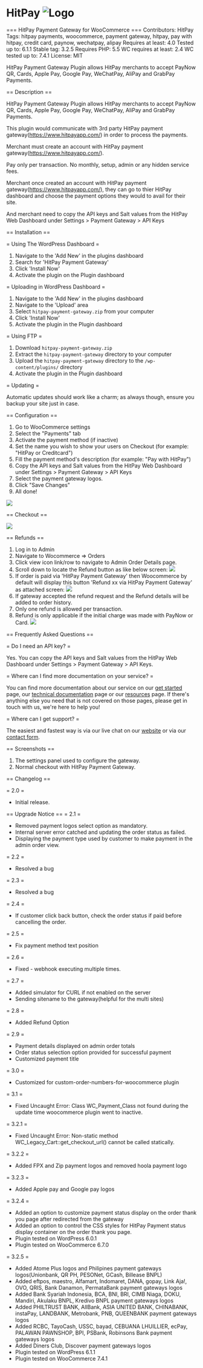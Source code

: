 # HitPay ![Logo](hitpay-payment-gateway/assets/images/logo.png)

=== HitPay Payment Gateway for WooCommerce ===
Contributors: HitPay
Tags: hitpay payments, woocommerce, payment gateway, hitpay, pay with hitpay, credit card, paynow, wechatpay, alipay
Requires at least: 4.0
Tested up to: 6.1.1
Stable tag: 3.2.5
Requires PHP: 5.5
WC requires at least: 2.4
WC tested up to: 7.4.1
License: MIT

HitPay Payment Gateway Plugin allows HitPay merchants to accept PayNow QR, Cards, Apple Pay, Google Pay, WeChatPay, AliPay and GrabPay Payments.

== Description ==

HitPay Payment Gateway Plugin allows HitPay merchants to accept PayNow QR, Cards, Apple Pay, Google Pay, WeChatPay, AliPay and GrabPay Payments.

This plugin would communicate with 3rd party HitPay payment gateway(https://www.hitpayapp.com/) in order to process the payments.

Merchant must create an account with HitPay payment gateway(https://www.hitpayapp.com/).

Pay only per transaction. No monthly, setup, admin or any hidden service fees.

Merchant once created an account with HitPay payment gateway(https://www.hitpayapp.com/), they can go to thier HitPay dashboard and choose the payment options they would to avail for their site.

And merchant need to copy the API keys and Salt values from the HitPay Web Dashboard under Settings > Payment Gateway > API Keys

== Installation ==

= Using The WordPress Dashboard =

1. Navigate to the 'Add New' in the plugins dashboard
2. Search for 'HitPay Payment Gateway'
3. Click 'Install Now'
4. Activate the plugin on the Plugin dashboard

= Uploading in WordPress Dashboard =

1. Navigate to the 'Add New' in the plugins dashboard
2. Navigate to the 'Upload' area
3. Select `hitpay-payment-gateway.zip` from your computer
4. Click 'Install Now'
5. Activate the plugin in the Plugin dashboard

= Using FTP =

1. Download `hitpay-payment-gateway.zip`
2. Extract the `hitpay-payment-gateway` directory to your computer
3. Upload the `hitpay-payment-gateway` directory to the `/wp-content/plugins/` directory
4. Activate the plugin in the Plugin dashboard

= Updating =

Automatic updates should work like a charm; as always though, ensure you backup your site just in case.

== Configuration ==

1. Go to WooCommerce settings
2. Select the "Payments" tab
3. Activate the payment method (if inactive)
4. Set the name you wish to show your users on Checkout (for example: "HitPay or Creditcard")
5. Fill the payment method's description (for example: "Pay with HitPay")
6. Copy the API keys and Salt values from the HitPay Web Dashboard under Settings > Payment Gateway > API Keys
7. Select the payment gateway logos.
8. Click "Save Changes"
9. All done!

![](hitpay-payment-gateway/assets/screenshots/1-plugin-settings.png)

== Checkout ==

![](hitpay-payment-gateway/assets/screenshots/2-checkout-page.png)

== Refunds ==

1. Log in to Admin
2. Navigate to Wocommerce ⇒ Orders
3. Click view icon link/row to navigate to Admin Order Details page.
4. Scroll down to locate the Refund button as like below screen:
![](hitpay-payment-gateway/assets/screenshots/3.png)
5. If order is paid via 'HitPay Payment Gateway' then Woocommerce by default will display this button 'Refund xx via HitPay Payment Gateway' as attached screen:
![](hitpay-payment-gateway/assets/screenshots/4.png)
6. If gateway accepted the refund request and the Refund details will be added to order history.
7. Only one refund is allowed per transaction.
8. Refund is only applicable if the initial charge was made with PayNow or Card.
![](hitpay-payment-gateway/assets/screenshots/5.png)

== Frequently Asked Questions ==

= Do I need an API key? =

Yes. You can copy the API keys and Salt values from the HitPay Web Dashboard under Settings > Payment Gateway > API Keys.

= Where can I find more documentation on your service? =

You can find more documentation about our service on our [get started](https://hitpay.zendesk.com/hc/en-us/sections/360002421091-About-HitPay) page, our [technical documentation](https://hitpay.zendesk.com/hc/en-us/articles/900004225243-HitPay-WooCommerce-Payment-Gateway-Singapore-How-to-update-the-HitPay-WooCommerce-Plugin-) page or our [resources](https://hit-pay.com/docs.html) page.
If there's anything else you need that is not covered on those pages, please get in touch with us, we're here to help you!

= Where can I get support? =

The easiest and fastest way is via our live chat on our [website](https://www.hitpayapp.com/) or via our [contact form](https://www.hitpayapp.com/contactus).

== Screenshots ==

1. The settings panel used to configure the gateway.
2. Normal checkout with HitPay Payment Gateway.

== Changelog ==

= 2.0 =
* Initial release.

== Upgrade Notice ==
= 2.1 =
- Removed payment logos select option as mandatory.
- Internal server error catched and updating the order status as failed.
- Displaying the payment type used by customer to make payment in the admin order view.

= 2.2 =
- Resolved a bug

= 2.3 =
- Resolved a bug

= 2.4 =
- If customer click back button, check the order status if paid before cancelling the order.

= 2.5 =
- Fix payment method text position

= 2.6 =
- Fixed - webhook executing multiple times.

= 2.7 =
- Added simulator for CURL if not enabled on the server
- Sending sitename to the gateway(helpful for the multi sites)

= 2.8 =
- Added Refund Option

= 2.9 =
- Payment details displayed on admin order totals
- Order status selection option provided for successful payment
- Customized payment title 

= 3.0 =
- Customized for custom-order-numbers-for-woocommerce plugin

= 3.1 =
- Fixed Uncaught Error: Class WC_Payment_Class not found during the update time woocommerce plugin went to inactive.

= 3.2.1 =
- Fixed Uncaught Error: Non-static method WC_Legacy_Cart::get_checkout_url() cannot be called statically.

= 3.2.2 =
- Added FPX and Zip payment logos and removed hoola payment logo

= 3.2.3 =
- Added Apple pay and Google pay logos

= 3.2.4 =
- Added an option to customize payment status display on the order thank you page after redirected from the gateway
- Added an option to control the CSS styles for HitPay Payment status display container on the order thank you page.
- Plugin tested on WordPress 6.0.1
- Plugin tested on WooCommerce 6.7.0

= 3.2.5 =
- Added Atome Plus logos and Philipines payment gateways logos(Unionbank, QR PH, PESONet, GCash, Billease BNPL)
- Added eftpos, maestro, Alfamart, Indomaret, DANA, gopay, Link Aja!, OVO, QRIS, Bank Danamon, PermataBank payment gateways logos
- Added Bank Syariah Indonesia, BCA, BNI, BRI, CIMB Niaga, DOKU, Mandiri, Akulaku BNPL, Kredivo BNPL payment gateways logos
- Added PHILTRUST BANK, AllBank, ASIA UNITED BANK, CHINABANK, instaPay, LANDBANK, Metrobank, PNB, QUEENBANK payment gateways logos
- Added RCBC, TayoCash, USSC, bayad, CEBUANA LHUILLIER, ecPay, PALAWAN PAWNSHOP, BPI, PSBank, Robinsons Bank payment gateways logos
- Added Diners Club, Discover payment gateways logos
- Plugin tested on WordPress 6.1.1
- Plugin tested on WooCommerce 7.4.1